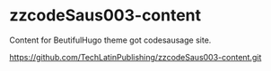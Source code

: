 # zzcodeSaus003-content


Content for BeutifulHugo theme
got codesausage site.


https://github.com/TechLatinPublishing/zzcodeSaus003-content.git

